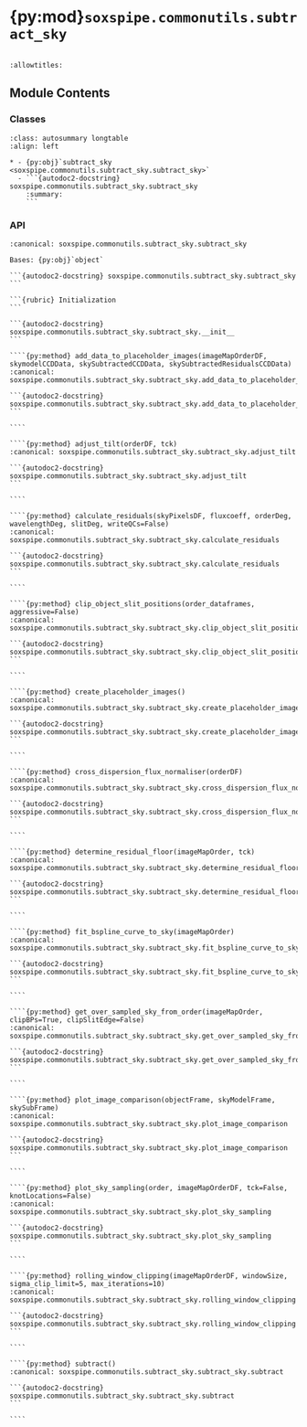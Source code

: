 # {py:mod}`soxspipe.commonutils.subtract_sky`

```{py:module} soxspipe.commonutils.subtract_sky
```

```{autodoc2-docstring} soxspipe.commonutils.subtract_sky
:allowtitles:
```

## Module Contents

### Classes

````{list-table}
:class: autosummary longtable
:align: left

* - {py:obj}`subtract_sky <soxspipe.commonutils.subtract_sky.subtract_sky>`
  - ```{autodoc2-docstring} soxspipe.commonutils.subtract_sky.subtract_sky
    :summary:
    ```
````

### API

`````{py:class} subtract_sky(log, settings, recipeSettings, objectFrame, twoDMap, qcTable, productsTable, dispMap=False, sofName=False, recipeName='soxs-stare')
:canonical: soxspipe.commonutils.subtract_sky.subtract_sky

Bases: {py:obj}`object`

```{autodoc2-docstring} soxspipe.commonutils.subtract_sky.subtract_sky
```

```{rubric} Initialization
```

```{autodoc2-docstring} soxspipe.commonutils.subtract_sky.subtract_sky.__init__
```

````{py:method} add_data_to_placeholder_images(imageMapOrderDF, skymodelCCDData, skySubtractedCCDData, skySubtractedResidualsCCDData)
:canonical: soxspipe.commonutils.subtract_sky.subtract_sky.add_data_to_placeholder_images

```{autodoc2-docstring} soxspipe.commonutils.subtract_sky.subtract_sky.add_data_to_placeholder_images
```

````

````{py:method} adjust_tilt(orderDF, tck)
:canonical: soxspipe.commonutils.subtract_sky.subtract_sky.adjust_tilt

```{autodoc2-docstring} soxspipe.commonutils.subtract_sky.subtract_sky.adjust_tilt
```

````

````{py:method} calculate_residuals(skyPixelsDF, fluxcoeff, orderDeg, wavelengthDeg, slitDeg, writeQCs=False)
:canonical: soxspipe.commonutils.subtract_sky.subtract_sky.calculate_residuals

```{autodoc2-docstring} soxspipe.commonutils.subtract_sky.subtract_sky.calculate_residuals
```

````

````{py:method} clip_object_slit_positions(order_dataframes, aggressive=False)
:canonical: soxspipe.commonutils.subtract_sky.subtract_sky.clip_object_slit_positions

```{autodoc2-docstring} soxspipe.commonutils.subtract_sky.subtract_sky.clip_object_slit_positions
```

````

````{py:method} create_placeholder_images()
:canonical: soxspipe.commonutils.subtract_sky.subtract_sky.create_placeholder_images

```{autodoc2-docstring} soxspipe.commonutils.subtract_sky.subtract_sky.create_placeholder_images
```

````

````{py:method} cross_dispersion_flux_normaliser(orderDF)
:canonical: soxspipe.commonutils.subtract_sky.subtract_sky.cross_dispersion_flux_normaliser

```{autodoc2-docstring} soxspipe.commonutils.subtract_sky.subtract_sky.cross_dispersion_flux_normaliser
```

````

````{py:method} determine_residual_floor(imageMapOrder, tck)
:canonical: soxspipe.commonutils.subtract_sky.subtract_sky.determine_residual_floor

```{autodoc2-docstring} soxspipe.commonutils.subtract_sky.subtract_sky.determine_residual_floor
```

````

````{py:method} fit_bspline_curve_to_sky(imageMapOrder)
:canonical: soxspipe.commonutils.subtract_sky.subtract_sky.fit_bspline_curve_to_sky

```{autodoc2-docstring} soxspipe.commonutils.subtract_sky.subtract_sky.fit_bspline_curve_to_sky
```

````

````{py:method} get_over_sampled_sky_from_order(imageMapOrder, clipBPs=True, clipSlitEdge=False)
:canonical: soxspipe.commonutils.subtract_sky.subtract_sky.get_over_sampled_sky_from_order

```{autodoc2-docstring} soxspipe.commonutils.subtract_sky.subtract_sky.get_over_sampled_sky_from_order
```

````

````{py:method} plot_image_comparison(objectFrame, skyModelFrame, skySubFrame)
:canonical: soxspipe.commonutils.subtract_sky.subtract_sky.plot_image_comparison

```{autodoc2-docstring} soxspipe.commonutils.subtract_sky.subtract_sky.plot_image_comparison
```

````

````{py:method} plot_sky_sampling(order, imageMapOrderDF, tck=False, knotLocations=False)
:canonical: soxspipe.commonutils.subtract_sky.subtract_sky.plot_sky_sampling

```{autodoc2-docstring} soxspipe.commonutils.subtract_sky.subtract_sky.plot_sky_sampling
```

````

````{py:method} rolling_window_clipping(imageMapOrderDF, windowSize, sigma_clip_limit=5, max_iterations=10)
:canonical: soxspipe.commonutils.subtract_sky.subtract_sky.rolling_window_clipping

```{autodoc2-docstring} soxspipe.commonutils.subtract_sky.subtract_sky.rolling_window_clipping
```

````

````{py:method} subtract()
:canonical: soxspipe.commonutils.subtract_sky.subtract_sky.subtract

```{autodoc2-docstring} soxspipe.commonutils.subtract_sky.subtract_sky.subtract
```

````

`````
